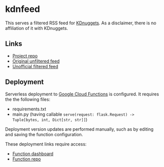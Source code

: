 # kdnfeed
This serves a filtered RSS feed for [KDnuggets](https://www.kdnuggets.com/).
As a disclaimer, there is no affiliation of it with KDnuggets.

## Links
* [Project repo](https://github.com/impredicative/kdnfeed)
* [Original unfiltered feed](https://www.kdnuggets.com/feed)
* [Unofficial filtered feed](https://us-east1-ml-feeds.cloudfunctions.net/kdnuggets)

## Deployment
Serverless deployment to [Google Cloud Functions](https://console.cloud.google.com/functions/) is configured.
It requires the the following files:
* requirements.txt
* main.py (having callable `serve(request: flask.Request) -> Tuple[bytes, int, Dict[str, str]]`)

Deployment version updates are performed manually, such as by editing and saving the function configuration.

These deployment links require access:
* [Function dashboard](https://console.cloud.google.com/functions/details/us-east1/kdnuggets?project=ml-feeds)
* [Function repo](https://source.cloud.google.com/ml-feeds/github_impredicative_kdnfeed)
